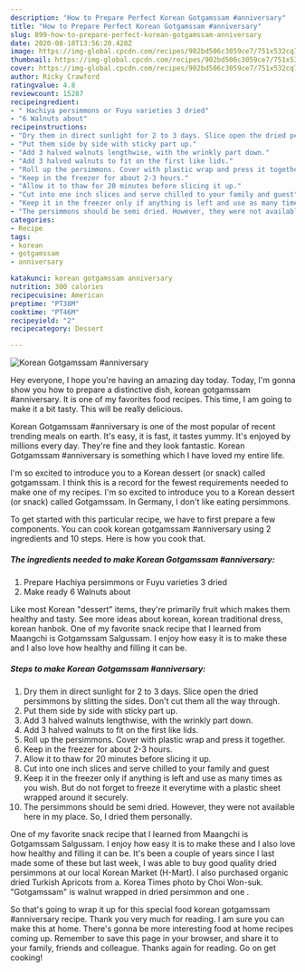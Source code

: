 ```yaml
---
description: "How to Prepare Perfect Korean Gotgamssam #anniversary"
title: "How to Prepare Perfect Korean Gotgamssam #anniversary"
slug: 899-how-to-prepare-perfect-korean-gotgamssam-anniversary
date: 2020-08-18T13:56:20.428Z
image: https://img-global.cpcdn.com/recipes/902bd506c3059ce7/751x532cq70/korean-gotgamssam-anniversary-recipe-main-photo.jpg
thumbnail: https://img-global.cpcdn.com/recipes/902bd506c3059ce7/751x532cq70/korean-gotgamssam-anniversary-recipe-main-photo.jpg
cover: https://img-global.cpcdn.com/recipes/902bd506c3059ce7/751x532cq70/korean-gotgamssam-anniversary-recipe-main-photo.jpg
author: Ricky Crawford
ratingvalue: 4.8
reviewcount: 15287
recipeingredient:
- " Hachiya persimmons or Fuyu varieties 3 dried"
- "6 Walnuts about"
recipeinstructions:
- "Dry them in direct sunlight for 2 to 3 days. Slice open the dried persimmons by slitting the sides. Don&#39;t cut them all the way through."
- "Put them side by side with sticky part up."
- "Add 3 halved walnuts lengthwise, with the wrinkly part down."
- "Add 3 halved walnuts to fit on the first like lids."
- "Roll up the persimmons. Cover with plastic wrap and press it together."
- "Keep in the freezer for about 2-3 hours."
- "Allow it to thaw for 20 minutes before slicing it up."
- "Cut into one inch slices and serve chilled to your family and guest"
- "Keep it in the freezer only if anything is left and use as many times as you wish. But do not forget to freeze it everytime with a plastic sheet wrapped around it securely."
- "The persimmons should be semi dried. However, they were not available here in my place. So, I dried them personally."
categories:
- Recipe
tags:
- korean
- gotgamssam
- anniversary

katakunci: korean gotgamssam anniversary 
nutrition: 300 calories
recipecuisine: American
preptime: "PT38M"
cooktime: "PT46M"
recipeyield: "2"
recipecategory: Dessert

---
```



![Korean Gotgamssam #anniversary](https://img-global.cpcdn.com/recipes/902bd506c3059ce7/751x532cq70/korean-gotgamssam-anniversary-recipe-main-photo.jpg)

Hey everyone, I hope you're having an amazing day today. Today, I'm gonna show you how to prepare a distinctive dish, korean gotgamssam #anniversary. It is one of my favorites food recipes. This time, I am going to make it a bit tasty. This will be really delicious.

Korean Gotgamssam #anniversary is one of the most popular of recent trending meals on earth. It's easy, it is fast, it tastes yummy. It's enjoyed by millions every day. They're fine and they look fantastic. Korean Gotgamssam #anniversary is something which I have loved my entire life.

I&#39;m so excited to introduce you to a Korean dessert (or snack) called gotgamssam. I think this is a record for the fewest requirements needed to make one of my recipes. I&#39;m so excited to introduce you to a Korean dessert (or snack) called Gotgamssam. In Germany, I don&#39;t like eating persimmons.


To get started with this particular recipe, we have to first prepare a few components. You can cook korean gotgamssam #anniversary using 2 ingredients and 10 steps. Here is how you cook that.

<!--inarticleads1-->

##### The ingredients needed to make Korean Gotgamssam #anniversary:

1. Prepare  Hachiya persimmons or Fuyu varieties 3 dried
1. Make ready 6 Walnuts about


Like most Korean &#34;dessert&#34; items, they&#39;re primarily fruit which makes them healthy and tasty. See more ideas about korean, korean traditional dress, korean hanbok. One of my favorite snack recipe that I learned from Maangchi is Gotgamssam Salgussam. I enjoy how easy it is to make these and I also love how healthy and filling it can be. 

<!--inarticleads2-->

##### Steps to make Korean Gotgamssam #anniversary:

1. Dry them in direct sunlight for 2 to 3 days. Slice open the dried persimmons by slitting the sides. Don&#39;t cut them all the way through.
1. Put them side by side with sticky part up.
1. Add 3 halved walnuts lengthwise, with the wrinkly part down.
1. Add 3 halved walnuts to fit on the first like lids.
1. Roll up the persimmons. Cover with plastic wrap and press it together.
1. Keep in the freezer for about 2-3 hours.
1. Allow it to thaw for 20 minutes before slicing it up.
1. Cut into one inch slices and serve chilled to your family and guest
1. Keep it in the freezer only if anything is left and use as many times as you wish. But do not forget to freeze it everytime with a plastic sheet wrapped around it securely.
1. The persimmons should be semi dried. However, they were not available here in my place. So, I dried them personally.


One of my favorite snack recipe that I learned from Maangchi is Gotgamssam Salgussam. I enjoy how easy it is to make these and I also love how healthy and filling it can be. It&#39;s been a couple of years since I last made some of these but last week, I was able to buy good quality dried persimmons at our local Korean Market (H-Mart). I also purchased organic dried Turkish Apricots from a. Korea Times photo by Choi Won-suk. &#34;Gotgamssam&#34; is walnut wrapped in dried persimmon and one . 

So that's going to wrap it up for this special food korean gotgamssam #anniversary recipe. Thank you very much for reading. I am sure you can make this at home. There's gonna be more interesting food at home recipes coming up. Remember to save this page in your browser, and share it to your family, friends and colleague. Thanks again for reading. Go on get cooking!
